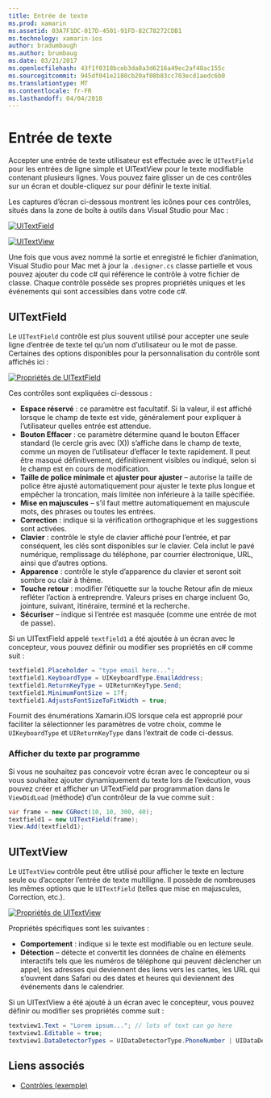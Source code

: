 ```yaml
---
title: Entrée de texte
ms.prod: xamarin
ms.assetid: 03A7F1DC-017D-4501-91FD-82C78272CDB1
ms.technology: xamarin-ios
author: bradumbaugh
ms.author: brumbaug
ms.date: 03/21/2017
ms.openlocfilehash: 43f1f0318bceb3da8a3d6216a49ec2af48ac155c
ms.sourcegitcommit: 945df041e2180cb20af08b83cc703ecd1aedc6b0
ms.translationtype: MT
ms.contentlocale: fr-FR
ms.lasthandoff: 04/04/2018
---
```

# <a name="text-input"></a>Entrée de texte

Accepter une entrée de texte utilisateur est effectuée avec le `UITextField` pour les entrées de ligne simple et UITextView pour le texte modifiable contenant plusieurs lignes. Vous pouvez faire glisser un de ces contrôles sur un écran et double-cliquez sur pour définir le texte initial.

Les captures d’écran ci-dessous montrent les icônes pour ces contrôles, situés dans la zone de boîte à outils dans Visual Studio pour Mac :

 [![](text-input-images/image11a.png "UITextField")](text-input-images/image11a.png#lightbox)

 [![](text-input-images/image13a.png "UITextView")](text-input-images/image13a.png#lightbox)

Une fois que vous avez nommé la sortie et enregistré le fichier d’animation, Visual Studio pour Mac met à jour la `.designer.cs` classe partielle et vous pouvez ajouter du code c# qui référence le contrôle à votre fichier de classe. Chaque contrôle possède ses propres propriétés uniques et les événements qui sont accessibles dans votre code c#.

 <a name="UITextField" />


## <a name="uitextfield"></a>UITextField

Le `UITextField` contrôle est plus souvent utilisé pour accepter une seule ligne d’entrée de texte tel qu’un nom d’utilisateur ou le mot de passe. Certaines des options disponibles pour la personnalisation du contrôle sont affichés ici :

 [![](text-input-images/image15a.png "Propriétés de UITextField")](text-input-images/image15a.png#lightbox)

Ces contrôles sont expliquées ci-dessous :

-  **Espace réservé** : ce paramètre est facultatif. Si la valeur, il est affiché lorsque le champ de texte est vide, généralement pour expliquer à l’utilisateur quelles entrée est attendue.
-  **Bouton Effacer** : ce paramètre détermine quand le bouton Effacer standard (le cercle gris avec (X)) s’affiche dans le champ de texte, comme un moyen de l’utilisateur d’effacer le texte rapidement. Il peut être masqué définitivement, définitivement visibles ou indiqué, selon si le champ est en cours de modification.
-  **Taille de police minimale** et **ajuster pour ajuster** – autorise la taille de police être ajusté automatiquement pour ajuster le texte plus longue et empêcher la troncation, mais limitée non inférieure à la taille spécifiée.
-  **Mise en majuscules** – s’il faut mettre automatiquement en majuscule mots, des phrases ou toutes les entrées.
-  **Correction** : indique si la vérification orthographique et les suggestions sont activées.
-  **Clavier** : contrôle le style de clavier affiché pour l’entrée, et par conséquent, les clés sont disponibles sur le clavier. Cela inclut le pavé numérique, remplissage du téléphone, par courrier électronique, URL, ainsi que d’autres options.
-  **Apparence** : contrôle le style d’apparence du clavier et seront soit sombre ou clair à thème.
-  **Touche retour** : modifier l’étiquette sur la touche Retour afin de mieux refléter l’action à entreprendre. Valeurs prises en charge incluent Go, jointure, suivant, itinéraire, terminé et la recherche.
-  **Sécuriser** – indique si l’entrée est masquée (comme une entrée de mot de passe).


Si un UITextField appelé `textfield1` a été ajoutée à un écran avec le concepteur, vous pouvez définir ou modifier ses propriétés en c# comme suit :

```csharp
textfield1.Placeholder = "type email here...";
textfield1.KeyboardType = UIKeyboardType.EmailAddress;
textfield1.ReturnKeyType = UIReturnKeyType.Send;
textfield1.MinimumFontSize = 17f;
textfield1.AdjustsFontSizeToFitWidth = true;
```

Fournit des énumérations Xamarin.iOS lorsque cela est approprié pour faciliter la sélectionner les paramètres de votre choix, comme le `UIKeyboardType` et `UIReturnKeyType` dans l’extrait de code ci-dessus.

### <a name="display-text-programmatically"></a>Afficher du texte par programme

Si vous ne souhaitez pas concevoir votre écran avec le concepteur ou si vous souhaitez ajouter dynamiquement du texte lors de l’exécution, vous pouvez créer et afficher un UITextField par programmation dans le `ViewDidLoad` (méthode) d’un contrôleur de la vue comme suit :

```csharp
var frame = new CGRect(10, 10, 300, 40);
textfield1 = new UITextField(frame);
View.Add(textfield1);
```

 <a name="UITextView" />


## <a name="uitextview"></a>UITextView

Le `UITextView` contrôle peut être utilisé pour afficher le texte en lecture seule ou d’accepter l’entrée de texte multiligne. Il possède de nombreuses les mêmes options que le `UITextField` (telles que mise en majuscules, Correction, etc.).

 [![](text-input-images/image16a.png "Propriétés de UITextView")](text-input-images/image16a.png#lightbox)

Propriétés spécifiques sont les suivantes :

-  **Comportement** : indique si le texte est modifiable ou en lecture seule.
-  **Détection** – détecte et convertit les données de chaîne en éléments interactifs tels que les numéros de téléphone qui peuvent déclencher un appel, les adresses qui deviennent des liens vers les cartes, les URL qui s’ouvrent dans Safari ou des dates et heures qui deviennent des événements dans le calendrier.


Si un UITextView a été ajouté à un écran avec le concepteur, vous pouvez définir ou modifier ses propriétés comme suit :

```csharp
textview1.Text = "Lorem ipsum..."; // lots of text can go here
textview1.Editable = true;
textview1.DataDetectorTypes = UIDataDetectorType.PhoneNumber | UIDataDetectorType.Link;
```



## <a name="related-links"></a>Liens associés

- [Contrôles (exemple)](https://developer.xamarin.com/samples/Controls/)
